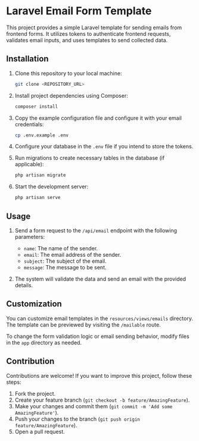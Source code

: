 # Laravel Email Form Template

This project provides a simple Laravel template for sending emails from frontend forms. It utilizes tokens to authenticate frontend requests, validates email inputs, and uses templates to send collected data.

## Installation

1. Clone this repository to your local machine:
    
    ```bash
    git clone <REPOSITORY_URL>
    ```

2. Install project dependencies using Composer:

    ```bash
    composer install
    ```

3. Copy the example configuration file and configure it with your email credentials:

    ```bash
    cp .env.example .env
    ```

4. Configure your database in the `.env` file if you intend to store the tokens.

5. Run migrations to create necessary tables in the database (if applicable):

    ```bash
    php artisan migrate
    ```

6. Start the development server:

    ```bash
    php artisan serve
    ```

## Usage

1. Send a form request to the `/api/email` endpoint with the following parameters:

    - `name`: The name of the sender.
    - `email`: The email address of the sender.
    - `subject`: The subject of the email.
    - `message`: The message to be sent.

2. The system will validate the data and send an email with the provided details.

## Customization

You can customize email templates in the `resources/views/emails` directory. The template can be previewed by visiting the `/mailable` route.

To change the form validation logic or email sending behavior, modify files in the `app` directory as needed.

## Contribution

Contributions are welcome! If you want to improve this project, follow these steps:

1. Fork the project.
2. Create your feature branch (`git checkout -b feature/AmazingFeature`).
3. Make your changes and commit them (`git commit -m 'Add some AmazingFeature'`).
4. Push your changes to the branch (`git push origin feature/AmazingFeature`).
5. Open a pull request.